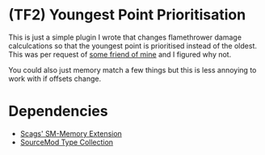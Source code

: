 # (TF2) Youngest Point Prioritisation
This is just a simple plugin I wrote that changes flamethrower damage calculcations so that the youngest point is prioritised instead of the oldest. This was per request of [some friend of mine](https://www.youtube.com/@WhistlingPyro) and I figured why not.

You could also just memory match a few things but this is less annoying to work with if offsets change.

# Dependencies
- [Scags' SM-Memory Extension](https://github.com/Scags/SM-Memory)
- [SourceMod Type Collection](https://github.com/NotnHeavy/SourceMod-Type-Collection)